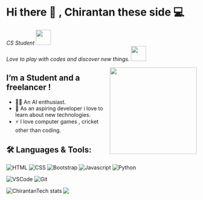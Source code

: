 <h1> Hi there 👋 , Chirantan these side 💻</h1>
<p><em> CS Student <img src="https://media.giphy.com/media/fYSnHlufseco8Fh93Z/giphy.gif" width="40"></br>Love to play with codes and discover new things. <img src="https://media.giphy.com/media/WUlplcMpOCEmTGBtBW/giphy.gif" width="40"> 
</em></p>

<img align='right' src="https://media.giphy.com/media/jRf5fsn8G6YaogAWxn/giphy.gif" width="230">

## I’m a Student and a freelancer !
- 👨‍💻 An AI enthusiast.
- 🌱 As an aspiring developer i love to learn about new technologies.
- ⚡ I love computer games , cricket other than coding.

## 🛠️ **Languages & Tools:**

![HTML](https://img.shields.io/badge/html%20-%23E34F26.svg?&style=for-the-badge&logo=html5&logoColor=white)
![CSS](https://img.shields.io/badge/css%20-%231572B6.svg?&style=for-the-badge&logo=css3&logoColor=white)
![Bootstrap](https://img.shields.io/badge/bootstrap%20-navy.svg?&style=for-the-badge&logo=bootstrap&logoColor=white)
![Javascript](https://img.shields.io/badge/-Javascript-ffb400?style=for-the-badge&logo=javascript&logoColor=ffff3f)
![Python](https://img.shields.io/badge/python%20-yellow.svg?&style=for-the-badge&logo=python&logoColor=white)


![VSCode](https://img.shields.io/badge/-vscode-007ACC?style=for-the-badge&logo=visual-studio-code)
![Git](https://img.shields.io/badge/git%20-%23F05032.svg?&style=for-the-badge&logo=git&logoColor=white)





<img align="left" alt="ChirantanTech stats" src="https://github-readme-stats.vercel.app/api?username=ChirantanTech&show_icons=true&hide_border=true&theme=blue-green" />
<img align="center" src="https://github-readme-stats.vercel.app/api/top-langs/?username=ChirantanTech&layout=compact&show_icons=true&hide_border=true&theme=blue-green" />
